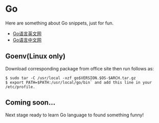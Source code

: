 # Go

Here are something about Go snippets, just for fun.

- [Go语言英文网](http://docs.studygolang.com/)
- [Go语言中文网](https://studygolang.com/)


## Goenv(Linux only)

Download corresponding package from office site then run follows as: 
```Shell
$ sudo tar -C /usr/local -xzf go$VERSION.$OS-$ARCH.tar.gz
$ export PATH=$PATH:/usr/local/go/bin` and add this line in your /etc/profile.

```

## Coming soon...

Next stage ready to learn Go language to found something funny!
